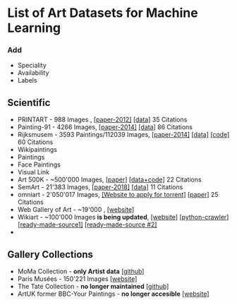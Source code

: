 # List of Art Datasets for Machine Learning

### Add

* Speciality
* Availability
* Labels

## Scientific

* PRINTART - 988 Images , [[paper-2012]](https://link.springer.com/content/pdf/10.1007%2F978-3-642-33765-9_11.pdf) [[data]](http://printart.isr.ist.utl.pt/database.html) 35 Citations
* Painting-91 - 4266 Images, [[paper-2014]](https://link.springer.com/article/10.1007/s00138-014-0621-6) [[data]](http://www.cat.uab.cat/~joost/painting91.html) 86 Citations
* Rijksmusem - 3593 Paintings/112039 Images, [[paper-2014]](https://dl.acm.org/doi/pdf/10.1145/2578726.2578791?download=true) [[data]](https://figshare.com/articles/Rijksmuseum_Challenge_2014/5660617) [[code]](https://github.com/tmensink/rijkschallenge) 60 Citations
* Wikipaintings
* Paintings
* Face Paintings
* Visual Link
* Art 500K - ~500'000 Images, [[paper]](https://dl.acm.org/doi/pdf/10.1145/3123266.3123405?download=true) [[data+code]](http://deepart2.ece.ust.hk/ART500K/art500k.html) 22 Citations
* SemArt - 21'383 Images, [[paper-2018]](http://noagarciad.com/docs/VISART2018.pdf) [[data]](http://noagarciad.com/SemArt/) 11 Citations
* omniart - 2'050'017 Images, [[Website to apply for torrent]](http://isis-data.science.uva.nl/strezoski/#3) [[paper]](https://dl.acm.org/doi/10.1145/3273022)  25 Citations
* Web Gallery of Art - ~19'000 , [[website]](https://www.wga.hu/index1.html)
* Wikiart - ~100'000 Images **is being updated**, [[website]](https://www.wikiart.org/) [[python-crawler]](https://github.com/lucasdavid/wikiart) [[ready-made-source1]](https://github.com/rkjones4/GANGogh) [[ready-made-source #2]](https://github.com/cs-chan/ArtGAN/tree/master/WikiArt%20Dataset)
*

## Gallery Collections

* MoMa Collection - **only Artist data** [[github]](https://github.com/MuseumofModernArt/collection)
* Paris Musées - 150'221 Images [[website]](http://parismuseescollections.paris.fr/en)
* The Tate Collection - **no longer maintained** [[github]](https://github.com/tategallery/collection)
* ArtUK former BBC-Your Paintings - **no longer accesible** [[website]](https://artuk.org/)
